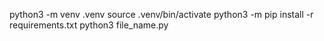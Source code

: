 python3 -m venv .venv
source .venv/bin/activate
python3 -m pip install -r requirements.txt
python3 file_name.py